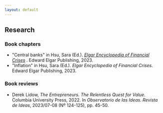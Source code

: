 ```yaml
---
layout: default
---
```


## Research

### Book chapters
- "Central banks" in Hsu, Sara (Ed.). <a href="https://www.e-elgar.com/shop/gbp/elgar-encyclopedia-of-financial-crises-9781800377356.html" target="_blank"><i>Elgar Encyclopedia of Financial Crises</i></a> . Edward Elgar Publishing, 2023.
- "Inflation" in Hsu, Sara (Ed.). *Elgar Encyclopedia of Financial Crises*. Edward Elgar Publishing, 2023.

### Book reviews

- Derek Lidow, *The Entrepreneurs. The Relentless Quest for Value*. Columbia University Press, 2022. In *Observatorio de las Ideas. Revista de Ideas*, 2023/07-08 (Nº 124-125), pp. 45-50.

<!--### Peer-reviewed articles-->
<!--### Working papers-->

